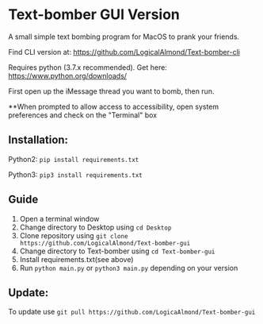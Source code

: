 # Text-bomber GUI Version
A small simple text bombing program for MacOS to prank your friends.

Find CLI version at: https://github.com/LogicalAlmond/Text-bomber-cli

Requires python (3.7.x recommended). Get here:
https://www.python.org/downloads/

First open up the iMessage thread you want to bomb, then run.

**When prompted to allow access to accessibility, open system preferences and check on the "Terminal" box

## Installation:
Python2: `pip install requirements.txt`

Python3: `pip3 install requirements.txt`

## Guide
1. Open a terminal window
2. Change directory to Desktop using `cd Desktop`
3. Clone repository using `git clone https://github.com/LogicalAlmond/Text-bomber-gui`
4. Change directory to Text-bomber using `cd Text-bomber-gui`
5. Install requirements.txt(see above)
6. Run `python main.py` or `python3 main.py` depending on your version

## Update:
To update use `git pull https://github.com/LogicaAlmond/Text-bomber-gui`
